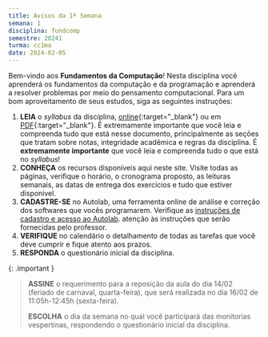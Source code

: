 ```yaml
---
title: Avisos da 1ª Semana
semana: 1
disciplina: fundcomp
semestre: 20241
turma: cc1ma
date: 2024-02-05
---
```


Bem-vindo aos **Fundamentos da Computação**! Nesta disciplina você aprenderá
os fundamentos da computação e da programação e aprenderá a resolver
problemas por meio do pensamento computacional. Para um bom aproveitamento
de seus estudos, siga as seguintes instruções:

1. **LEIA** o *syllabus* da disciplina,
   [online](/disciplinas/fundamentos_computacao/syllabus/){:target="\_blank"} ou
   em
   [PDF](/assets/disciplinas/fundcomp/syllabus_2024_1.pdf){:target="\_blank"}.
   É extremamente importante que você leia e compreenda tudo que está nesse
   documento, principalmente as seções que tratam sobre notas, integridade
   acadêmica  e regras da disciplina. É **extremamente importante** que você
   leia e compreenda tudo o que está no _syllabus_!
1. **CONHEÇA** os recursos disponíveis aqui neste site. Visite
   todas as páginas, verifique o horário, o cronograma proposto, as leituras
   semanais, as datas de entrega dos exercícios e tudo que estiver disponivel.
1. **CADASTRE-SE** no Autolab, uma ferramenta online de análise e correção
   dos softwares que vocês programarem. Verifique as [instruções de cadastro
   e acesso ao Autolab](/disciplinas/fundamentos_computacao/autolab/).
   atenção às instruções que serão fornecidas pelo professor.
1. **VERIFIQUE** no calendário o detalhamento de todas as tarefas que você
   deve cumprir e fique atento aos prazos.
1. **RESPONDA** o questionário inicial da disciplina.

{: .important }
> **ASSINE** o requerimento para a reposição da aula do dia 14/02 (feriado de
> carnaval, quarta-feira), que será realizada no dia 16/02 de 11:05h-12:45h
> (sexta-feira).
>
> **ESCOLHA** o dia da semana no qual você participará das monitorias
> vespertinas, respondendo o questionário inicial da disciplina.
